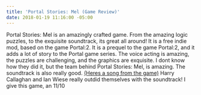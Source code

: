 ```yaml
---
title: 'Portal Stories: Mel (Game Review)'
date: 2018-01-19 11:16:00 -05:00
---
```


Portal Stories: Mel is an amazingly crafted game. From the amazing logic puzzles, to the exquisite soundtrack, its great all around! It is a free indie mod, based on the game Portal:2. It is a prequel to the game Portal:2, and it adds a lot of story to the Portal game series. The voice acting is amazing, the puzzles are challenging, and the graphics are exquisite. I dont know how they did it, but the team behind Portal Stories: Mel, is amazing. The soundtrack is also really good. [(Heres a song from the game)](https://www.youtube.com/watch?v=5vDHuSdOFOg) Harry Callaghan and Ian Wiese really outdid themselves with the soundtrack! I give this game, an 11/10